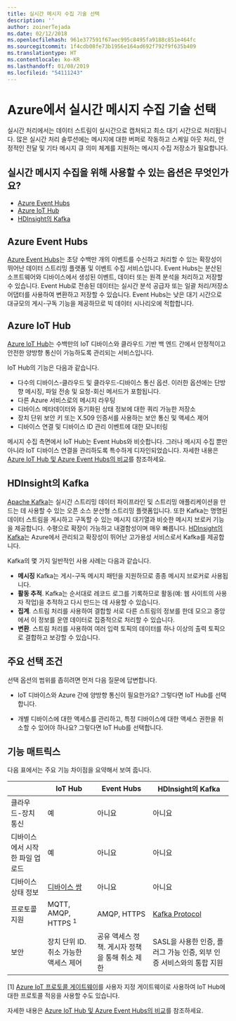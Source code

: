 ```yaml
---
title: 실시간 메시지 수집 기술 선택
description: ''
author: zoinerTejada
ms.date: 02/12/2018
ms.openlocfilehash: 961e377591f67aec995c8495fa9188c851e464fc
ms.sourcegitcommit: 1f4cdb08fe73b1956e164ad692f792f9f635b409
ms.translationtype: HT
ms.contentlocale: ko-KR
ms.lasthandoff: 01/08/2019
ms.locfileid: "54111243"
---
```

# <a name="choosing-a-real-time-message-ingestion-technology-in-azure"></a>Azure에서 실시간 메시지 수집 기술 선택

실시간 처리에서는 데이터 스트림이 실시간으로 캡처되고 최소 대기 시간으로 처리됩니다. 많은 실시간 처리 솔루션에는 메시지에 대한 버퍼로 작동하고 스케일 아웃 처리, 안정적인 전달 및 기타 메시지 큐 의미 체계를 지원하는 메시지 수집 저장소가 필요합니다.

<!-- markdownlint-disable MD026 -->

## <a name="what-are-your-options-for-real-time-message-ingestion"></a>실시간 메시지 수집을 위해 사용할 수 있는 옵션은 무엇인가요?

<!-- markdownlint-enable MD026 -->

- [Azure Event Hubs](/azure/event-hubs/)
- [Azure IoT Hub](/azure/iot-hub/)
- [HDInsight의 Kafka](/azure/hdinsight/kafka/apache-kafka-get-started)

## <a name="azure-event-hubs"></a>Azure Event Hubs

[Azure Event Hubs](/azure/event-hubs/)는 초당 수백만 개의 이벤트를 수신하고 처리할 수 있는 확장성이 뛰어난 데이터 스트리밍 플랫폼 및 이벤트 수집 서비스입니다. Event Hubs는 분산된 소프트웨어와 디바이스에서 생성된 이벤트, 데이터 또는 원격 분석을 처리하고 저장할 수 있습니다. Event Hub로 전송된 데이터는 실시간 분석 공급자 또는 일괄 처리/저장소 어댑터를 사용하여 변환하고 저장할 수 있습니다. Event Hubs는 낮은 대기 시간으로 대규모의 게시-구독 기능을 제공하므로 빅 데이터 시나리오에 적합합니다.

## <a name="azure-iot-hub"></a>Azure IoT Hub

[Azure IoT Hub](/azure/iot-hub/)는 수백만의 IoT 디바이스와 클라우드 기반 백 엔드 간에서 안정적이고 안전한 양방향 통신이 가능하도록 관리되는 서비스입니다.

IoT Hub의 기능은 다음과 같습니다.

- 다수의 디바이스-클라우드 및 클라우드-디바이스 통신 옵션. 이러한 옵션에는 단방향 메시징, 파일 전송 및 요청-회신 메서드가 포함됩니다.
- 다른 Azure 서비스로의 메시지 라우팅
- 디바이스 메타데이터와 동기화된 상태 정보에 대한 쿼리 가능한 저장소
- 장치 단위 보안 키 또는 X.509 인증서를 사용하는 보안 통신 및 액세스 제어
- 디바이스 연결 및 디바이스 ID 관리 이벤트에 대한 모니터링

메시지 수집 측면에서 IoT Hub는 Event Hubs와 비슷합니다. 그러나 메시지 수집 뿐만 아니라 IoT 디바이스 연결을 관리하도록 특수하게 디자인되었습니다. 자세한 내용은 [Azure IoT Hub 및 Azure Event Hubs의 비교](/azure/iot-hub/iot-hub-compare-event-hubs)를 참조하세요.

## <a name="kafka-on-hdinsight"></a>HDInsight의 Kafka

[Apache Kafka](https://kafka.apache.org/)는 실시간 스트리밍 데이터 파이프라인 및 스트리밍 애플리케이션을 만드는 데 사용할 수 있는 오픈 소스 분산형 스트리밍 플랫폼입니다. 또한 Kafka는 명명된 데이터 스트림을 게시하고 구독할 수 있는 메시지 대기열과 비슷한 메시지 브로커 기능을 제공합니다. 수평으로 확장이 가능하고 내결함성이며 매우 빠릅니다. [HDInsight의 Kafka](/azure/hdinsight/kafka/apache-kafka-get-started)는 Azure에서 관리되고 확장성이 뛰어난 고가용성 서비스로서 Kafka를 제공합니다.

Kafka의 몇 가지 일반적인 사용 사례는 다음과 같습니다.

- **메시징** Kafka는 게시-구독 메시지 패턴을 지원하므로 종종 메시지 브로커로 사용됩니다.
- **활동 추적**. Kafka는 순서대로 레코드 로그를 기록하므로 활동(예: 웹 사이트의 사용자 작업)을 추적하고 다시 만드는 데 사용할 수 있습니다.
- **집계**. 스트림 처리를 사용하여 결합할 서로 다른 스트림의 정보를 한데 모으고 중앙에서 이 정보를 운영 데이터로 집중적으로 처리할 수 있습니다.
- **변환**. 스트림 처리를 사용하여 여러 입력 토픽의 데이터를 하나 이상의 출력 토픽으로 결합하고 보강할 수 있습니다.

## <a name="key-selection-criteria"></a>주요 선택 조건

선택 옵션의 범위를 좁히려면 먼저 다음 질문에 답변합니다.

- IoT 디바이스와 Azure 간에 양방향 통신이 필요한가요? 그렇다면 IoT Hub를 선택합니다.

- 개별 디바이스에 대한 액세스를 관리하고, 특정 디바이스에 대한 액세스 권한을 취소할 수 있어야 하나요? 그렇다면 IoT Hub를 선택합니다.

## <a name="capability-matrix"></a>기능 매트릭스

다음 표에서는 주요 기능 차이점을 요약해서 보여 줍니다.

<!-- markdownlint-disable MD033 -->

| | IoT Hub | Event Hubs | HDInsight의 Kafka |
| --- | --- | --- | --- |
| 클라우드-장치 통신 | 예 | 아니요 | 아니요 |
| 디바이스에서 시작한 파일 업로드 | 예 | 아니요 | 아니요 |
| 디바이스 상태 정보 | [디바이스 쌍](/azure/iot-hub/iot-hub-devguide-device-twins) | 아니요 | 아니요 |
| 프로토콜 지원 | MQTT, AMQP, HTTPS <sup>1</sup> | AMQP, HTTPS | [Kafka Protocol](https://cwiki.apache.org/confluence/display/KAFKA/A+Guide+To+The+Kafka+Protocol) |
| 보안 | 장치 단위 ID. 취소 가능한 액세스 제어 | 공유 액세스 정책. 게시자 정책을 통해 취소 제한 | SASL을 사용한 인증, 플러그 가능 인증, 외부 인증 서비스와의 통합 지원 |

<!-- markdownlint-enable MD026 -->

[1] [Azure IoT 프로토콜 게이트웨이](/azure/iot-hub/iot-hub-protocol-gateway)를 사용자 지정 게이트웨이로 사용하여 IoT Hub에 대한 프로토콜 적응을 사용할 수도 있습니다.

자세한 내용은 [Azure IoT Hub 및 Azure Event Hubs의 비교](/azure/iot-hub/iot-hub-compare-event-hubs)를 참조하세요.
